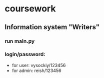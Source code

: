 # coursework
## Information system "Writers"
### run main.py
### login/password:
* for user: vysockiy/123456
* for admin: reish/123456
